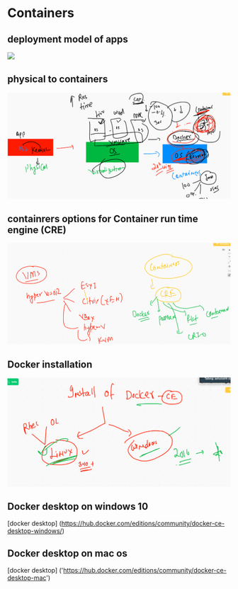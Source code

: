 # Containers 

## deployment model of apps

<img src="app.png">

## physical to containers 

<img src="p2c.png">


## containrers options for Container run time engine (CRE)

<img src="cre.png">

## Docker installation 

<img src="c_install.png">

## Docker desktop on windows 10

[docker desktop] (https://hub.docker.com/editions/community/docker-ce-desktop-windows/)

## Docker desktop on mac os

[docker desktop] ('https://hub.docker.com/editions/community/docker-ce-desktop-mac')


